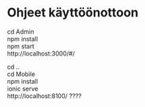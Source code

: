 <h1>Ohjeet käyttöönottoon</h1>

cd Admin <br>
npm install <br>
npm start	<br>
http://localhost:3000/#/
<br>

cd .. <br>
cd Mobile <br> 
npm install <br>
ionic serve <br>
http://localhost:8100/
????
